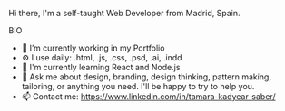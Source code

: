 Hi there,
I'm a self-taught Web Developer from Madrid, Spain.

BIO
- 💼 I’m currently working in my Portfolio
- ⚙️ I use daily: .html, .js, .css, .psd, .ai, .indd
- 🌱 I'm currently learning React and Node.js
- 💬 Ask me about design, branding, design thinking, pattern making, tailoring, or anything you need. I'll be happy to try to help you.
- 📫 Contact me: https://www.linkedin.com/in/tamara-kadyear-saber/

